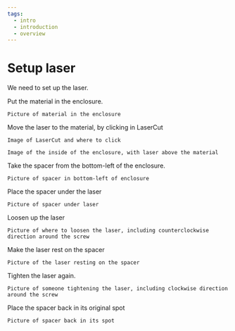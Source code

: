 ```yaml
---
tags:
  - intro
  - introduction
  - overview
---
```


# Setup laser

We need to set up the laser.

Put the material in the enclosure.

```text
Picture of material in the enclosure
```

Move the laser to the material, by clicking in LaserCut

```text
Image of LaserCut and where to click
```

```text
Image of the inside of the enclosure, with laser above the material
```

Take the spacer from the bottom-left of the enclosure.

```text
Picture of spacer in bottom-left of enclosure
```

Place the spacer under the laser

```text
Picture of spacer under laser
```

Loosen up the laser

```text
Picture of where to loosen the laser, including counterclockwise direction around the screw
```

Make the laser rest on the spacer

```text
Picture of the laser resting on the spacer
```

Tighten the laser again.

```text
Picture of someone tightening the laser, including clockwise direction around the screw
```

Place the spacer back in its original spot

```text
Picture of spacer back in its spot
```
